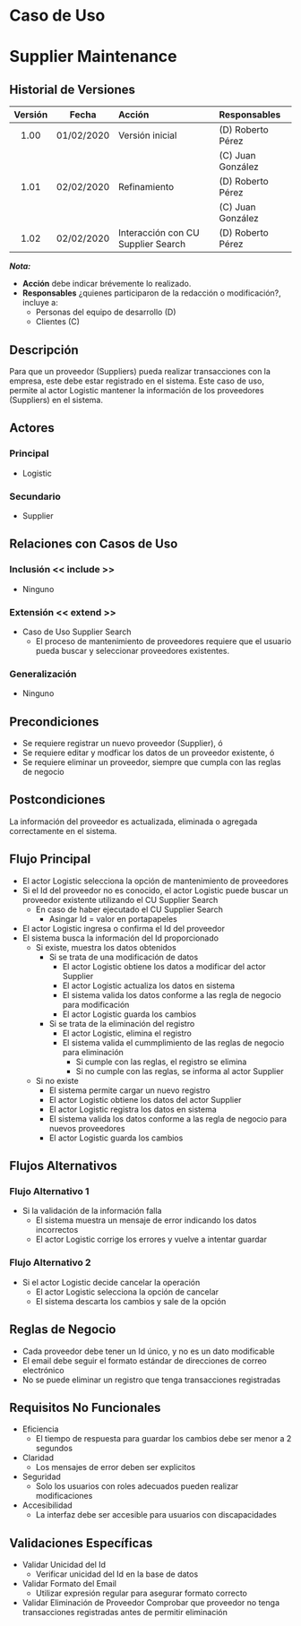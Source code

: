 # Caso de Uso
# Supplier Maintenance

## Historial de Versiones
|Versión   | Fecha    | Acción                            |Responsables             |
|:--------:|:--------:|:----------------------------------|:------------------------|
|1.00      |01/02/2020|Versión inicial                    |(D) Roberto Pérez        |
|          |          |                                   |(C) Juan González        |
|1.01      |02/02/2020|Refinamiento                       |(D) Roberto Pérez        |
|          |          |                                   |(C) Juan González        |
|1.02      |02/02/2020|Interacción con CU Supplier Search |(D) Roberto Pérez        |

**_Nota:_**
* **Acción** debe indicar brévemente lo realizado.
* **Responsables** ¿quienes participaron de la redacción o modificación?, incluye a:
    * Personas del equipo de desarrollo (D)
    * Clientes (C)

## Descripción
Para que un proveedor (Suppliers) pueda realizar transacciones con la empresa, este debe estar registrado en el sistema.
Este caso de uso, permite al actor Logistic mantener la información de los proveedores (Suppliers) en el sistema.

## Actores
### Principal
* Logistic

### Secundario
* Supplier

## Relaciones con Casos de Uso
### Inclusión << include >>
* Ninguno

### Extensión << extend >>
* Caso de Uso Supplier Search
    * El proceso de mantenimiento de proveedores requiere que el usuario pueda buscar y seleccionar proveedores existentes.
        
### Generalización
* Ninguno

## Precondiciones
* Se requiere registrar un nuevo proveedor (Supplier), ó
* Se requiere editar y modficar los datos de un proveedor existente, ó
* Se requiere eliminar un proveedor, siempre que cumpla con las reglas de negocio

## Postcondiciones
La información del proveedor es actualizada, eliminada o agregada correctamente en el sistema.

## Flujo Principal
* El actor Logistic selecciona la opción de mantenimiento de proveedores
* Si el Id del proveedor no es conocido, el actor Logistic puede buscar un proveedor existente utilizando el CU Supplier Search
    * En caso de haber ejecutado el CU Supplier Search
        * Asingar Id = valor en portapapeles
* El actor Logistic ingresa o confirma el Id del proveedor
* El sistema busca la información del Id proporcionado
    * Si existe, muestra los datos obtenidos
        * Si se trata de una modificación de datos
            * El actor Logistic obtiene los datos a modificar del  actor Supplier
            * El actor Logistic actualiza los datos en sistema
            * El sistema valida los datos conforme a las regla de negocio para modificación 
            * El actor Logistic guarda los cambios
        * Si se trata de la eliminación del registro
            * El actor Logistic, elimina el registro
            * El sistema valida el cummplimiento de las reglas de negocio para eliminación
                * Si cumple con las reglas, el registro se elimina
                * Si no cumple con las reglas, se informa al actor Supplier
    * Si no existe
        * El sistema permite cargar un nuevo registro
        * El actor Logistic obtiene los datos del actor Supplier
        * El actor Logistic registra los datos en sistema
        * El sistema valida los datos conforme a las regla de negocio para nuevos proveedores
        * El actor Logistic guarda los cambios

## Flujos Alternativos 
### Flujo Alternativo 1
* Si la validación de la información falla
    * El sistema muestra un mensaje de error indicando los datos incorrectos
    * El actor Logistic corrige los errores y vuelve a intentar guardar

### Flujo Alternativo 2
* Si el actor Logistic decide cancelar la operación
    * El actor Logistic selecciona la opción de cancelar
    * El sistema descarta los cambios y sale de la opción

## Reglas de Negocio
* Cada proveedor debe tener un Id único, y no es un dato modificable
* El email debe seguir el formato estándar de direcciones de correo electrónico
* No se puede eliminar un registro que tenga transacciones registradas

## Requisitos No Funcionales
* Eficiencia
    * El tiempo de respuesta para guardar los cambios debe ser menor a 2 segundos
* Claridad
    * Los mensajes de error deben ser explicitos
* Seguridad
    * Solo los usuarios con roles adecuados pueden realizar modificaciones
* Accesibilidad
    * La interfaz debe ser accesible para usuarios con discapacidades

## Validaciones Específicas
* Validar Unicidad del Id
    * Verificar unicidad del Id en la base de datos
* Validar Formato del Email
    * Utilizar expresión regular para asegurar formato correcto
* Validar Eliminación de Proveedor
    Comprobar que proveedor no tenga transacciones registradas antes de permitir eliminación
